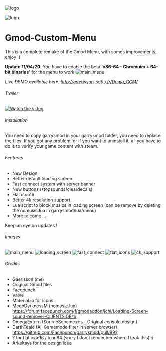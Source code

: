 ![logo](https://i.imgur.com/B4chuit.png)

![logo](https://i.imgur.com/zdtbjzt.png)

# Gmod-Custom-Menu
This is a complete remake of the Gmod Menu, with somes improvements, enjoy :)

**Update 11/04/20**: You have to enable the beta '**x86-64 - Chromuim + 64-bit binaries**' for the menu to work
![main_menu](https://i.imgur.com/NsrKYd1.png)

*Live DEMO available here: http://gaerisson-softs.fr/Demo_GCM/*

###### Trailer ######
[![Watch the video](https://i.imgur.com/b95F74u.jpg)](https://youtu.be/LLT_zHAEmtQ)

###### Installation ######
You need to copy garrysmod in your garrysmod folder, you need to replace the files.
If you got any problem, or if you want to uninstall it, all you have to do is to verify your game content with steam.

###### Features ######
 - New Design
 - Better default loading screen
 - Fast connect system with server banner
 - New buttons (stopsounds/cleardecals)
 - Flat icon16
 - Better 4k resolution support
 - Lua script to block musics in loading screen (can be remove by deleting the nomusic.lua in garrysmod/lua/menu)
 - More to come ...
 
 Keep an eye on updates !
 
###### Images ######
![main_menu](https://cdn.discordapp.com/attachments/260156622616133632/488695451361607681/hl2_2018-09-10_01-42-03.jpg)
![loading_screen](https://i.imgur.com/NmqyYQh.png)
![fast_connect](https://cdn.discordapp.com/attachments/260156622616133632/489143569198743552/unknown.png)
![flat_icons](https://i.imgur.com/eyhO9kj.png)
![4k_support](https://cdn.discordapp.com/attachments/260156622616133632/488790462581440547/unknown.png)

###### Credits ######
 - Gaerisson (me)
 - Original Gmod files
 - Facepunch
 - Valve
 - Material.io for icons
 - MeepDarknessM (nomusic.lua) https://forum.facepunch.com/f/gmodaddon/jchl/Loading-Screen-sound-remover-CLIENTSIDE/1/
 - OmegaExtern (SourceScheme.res - Original console design)
 - DarthTealc (All Gamemode filter in server browser) https://github.com/Facepunch/garrysmod/pull/992
 - ? for flat icon16 / icon64 (sorry I don't remember where I took this) :(
 - Arkeltays for the design idea
